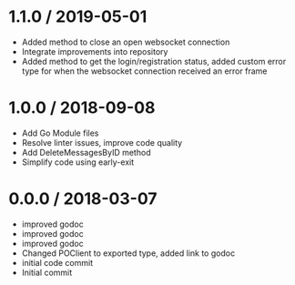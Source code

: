 # 1.1.0 / 2019-05-01

  * Added method to close an open websocket connection
  * Integrate improvements into repository
  * Added method to get the login/registration status, added custom error type for when the websocket connection received an error frame

# 1.0.0 / 2018-09-08

  * Add Go Module files
  * Resolve linter issues, improve code quality
  * Add DeleteMessagesByID method
  * Simplify code using early-exit

# 0.0.0 / 2018-03-07
  * improved godoc
  * improved godoc
  * improved godoc
  * Changed POClient to exported type, added link to godoc
  * initial code commit
  * Initial commit
